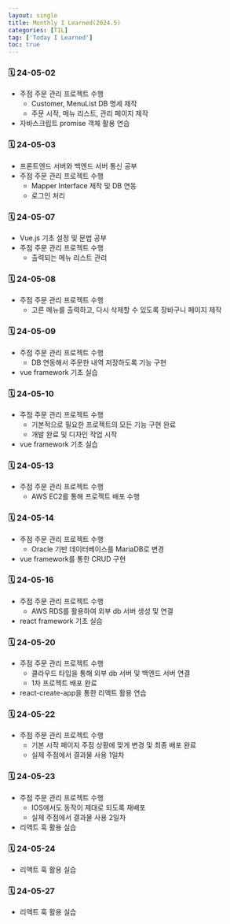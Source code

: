 ```yaml
---
layout: single
title: Monthly I Learned(2024.5)
categories: [TIL]
tag: ['Today I Learned']
toc: true
---
```



### 🗓️ 24-05-02

- 주점 주문 관리 프로젝트 수행
    - Customer, MenuList DB 명세 제작
    - 주문 시작, 메뉴 리스트, 관리 페이지 제작
- 자바스크립트 promise 객체 활용 연습

### 🗓️ 24-05-03

- 프론트엔드 서버와 백엔드 서버 통신 공부
- 주점 주문 관리 프로젝트 수행
    - Mapper Interface 제작 및 DB 연동
    - 로그인 처리

### 🗓️ 24-05-07

- Vue.js 기초 설정 및 문법 공부
- 주점 주문 관리 프로젝트 수행
    - 출력되는 메뉴 리스트 관리    

### 🗓️ 24-05-08

- 주점 주문 관리 프로젝트 수행
    - 고른 메뉴를 출력하고, 다시 삭제할 수 있도록 장바구니 페이지 제작

### 🗓️ 24-05-09

- 주점 주문 관리 프로젝트 수행
    - DB 연동해서 주문한 내역 저장하도록 기능 구현
- vue framework 기초 실습

### 🗓️ 24-05-10

- 주점 주문 관리 프로젝트 수행
    - 기본적으로 필요한 프로젝트의 모든 기능 구현 완료
    - 개발 완료 및 디자인 작업 시작
- vue framework 기초 실습

### 🗓️ 24-05-13

- 주점 주문 관리 프로젝트 수행
    - AWS EC2를 통해 프로젝트 배포 수행

### 🗓️ 24-05-14

- 주점 주문 관리 프로젝트 수행
    - Oracle 기반 데이터베이스를 MariaDB로 변경
- vue framework를 통한 CRUD 구현

### 🗓️ 24-05-16

- 주점 주문 관리 프로젝트 수행
    - AWS RDS를 활용하여 외부 db 서버 생성 및 연결
- react framework 기초 실습

### 🗓️ 24-05-20

- 주점 주문 관리 프로젝트 수행
    - 클라우드 타입을 통해 외부 db 서버 및 백엔드 서버 연결
    - 1차 프로젝트 배포 완료
- react-create-app을 통한 리액트 활용 연습

### 🗓️ 24-05-22

- 주점 주문 관리 프로젝트 수행
    - 기본 시작 페이지 주점 상황에 맞게 변경 및 최종 배포 완료
    - 실제 주점에서 결과물 사용 1일차

### 🗓️ 24-05-23

- 주점 주문 관리 프로젝트 수행
    - IOS에서도 동작이 제대로 되도록 재배포
    - 실제 주점에서 결과물 사용 2일차
- 리액트 훅 활용 실습

### 🗓️ 24-05-24

- 리액트 훅 활용 실습

### 🗓️ 24-05-27

- 리액트 훅 활용 실습
